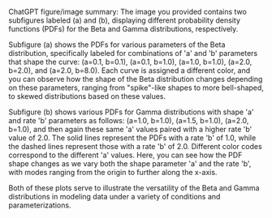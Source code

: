 ChatGPT figure/image summary: The image you provided contains two subfigures labeled (a) and (b), displaying different probability density functions (PDFs) for the Beta and Gamma distributions, respectively.

Subfigure (a) shows the PDFs for various parameters of the Beta distribution, specifically labeled for combinations of 'a' and 'b' parameters that shape the curve: (a=0.1, b=0.1), (a=0.1, b=1.0), (a=1.0, b=1.0), (a=2.0, b=2.0), and (a=2.0, b=8.0). Each curve is assigned a different color, and you can observe how the shape of the Beta distribution changes depending on these parameters, ranging from "spike"-like shapes to more bell-shaped, to skewed distributions based on these values.

Subfigure (b) shows various PDFs for Gamma distributions with shape 'a' and rate 'b' parameters as follows: (a=1.0, b=1.0), (a=1.5, b=1.0), (a=2.0, b=1.0), and then again these same 'a' values paired with a higher rate 'b' value of 2.0. The solid lines represent the PDFs with a rate 'b' of 1.0, while the dashed lines represent those with a rate 'b' of 2.0. Different color codes correspond to the different 'a' values. Here, you can see how the PDF shape changes as we vary both the shape parameter 'a' and the rate 'b', with modes ranging from the origin to further along the x-axis.

Both of these plots serve to illustrate the versatility of the Beta and Gamma distributions in modeling data under a variety of conditions and parameterizations.